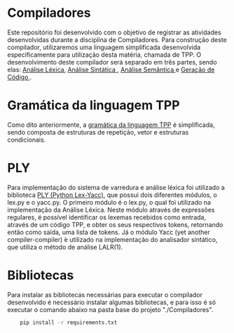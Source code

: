 # Compiladores
Este repositório foi desenvolvido com o objetivo de registrar as atividades desenvolvidas durante a disciplina de Compiladores. Para construção deste compilador, utilizaremos uma linguagem simplificada desenvolvida especificamente para utilização desta matéria, chamada de TPP. O desenvolvimento deste compilador será separado em três partes, sendo elas: <a href= "https://github.com/JuanFSR/Compiladores/tree/main/3.AnaliseLexica/BCC__BCC36B__P%5B1%5D__JuanRangel_2046385"> Análise Léxica</a>, <a href="https://github.com/JuanFSR/Compiladores/tree/main/6.AnaliseSintatica/BCC__BCC36B__P%5B2%5D__JuanRangel__2046385"> Análise Sintática </a>, <a href="https://github.com/JuanFSR/Compiladores/tree/main/7.AnaliseSemantica/BCC__BCC36B__P%5B3%5D__JuanRangel__2046385"> Análise Semântica </a> e <a href="https://github.com/JuanFSR/Compiladores/tree/main/8.GeracaoCodigo/BCC__BCC36B__P%5B4%5D__JuanRangel__2046385/implementacao">Geração de Código </a>.

# Gramática da linguagem TPP
Como dito anteriormente, a <a href="https://docs.google.com/document/d/1e7_M-bD1RUbJAnyR8rZyJ35vKbYEN6KQG4l5L8FQ7_I/edit">gramática da linguagem TPP</a> é simplificada, sendo composta de estruturas de repetição, vetor e estruturas condicionais.

# PLY
Para implementação do sistema de varredura e análise léxica foi utilizado a biblioteca
<a href="https://www.dabeaz.com/ply/ply.html"> PLY (Python Lex-Yacc)</a>, que possui dois diferentes módulos, o lex.py e o yacc.py.
O primeiro módulo é o lex.py, o qual foi utilizado na implementação da Análise Léxica. Neste módulo através de expressões regulares, é possível identificar
os lexemas recebidos como entrada, através de um código TPP, e obter os seus respectivos
tokens, retornando então como saída, uma lista de tokens.
Já o módulo Yacc (yet another compiler-compiler)  ́e utilizado na implementação do analisador sintático, que utiliza o método de
análise LALR(1). 

# Bibliotecas
Para instalar as bibliotecas necessárias para executar o compilador desenvolvido é necessário instalar algumas bibliotecas, e para isso é só executar o comando abaixo na pasta base do projeto "./Compiladores".
```bash
    pip install -r requirements.txt 
```